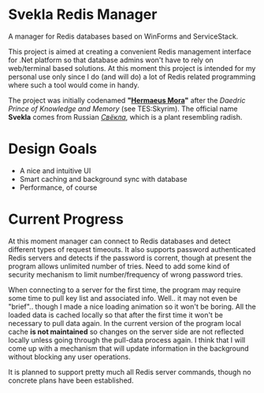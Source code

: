 Svekla Redis Manager
====================

A manager for Redis databases based on WinForms and ServiceStack.

This project is aimed at creating a convenient Redis management interface for .Net platform so that database admins won't have to rely on web/terminal based solutions. At this moment this project is intended for my personal use only since I do (and will do) a lot of Redis related programming where such a tool would come in handy.

The project was initially codenamed **"[Hermaeus Mora](http://elderscrolls.wikia.com/wiki/Hermaeus_Mora)"** after the *Daedric Prince of Knowledge and Memory* (see TES:Skyrim). The official name **Svekla** comes from Russian *[Свёкла](http://ru.wikipedia.org/wiki/%D0%A1%D0%B2%D1%91%D0%BA%D0%BB%D0%B0)*, which is a plant resembling radish.

# Design Goals #

- A nice and intuitive UI
- Smart caching and background sync with database
- Performance, of course

# Current Progress #

At this moment manager can connect to Redis databases and detect different types of request timeouts. It also supports password authenticated Redis servers and detects if the password is corrent, though at present the program allows unlimited number of tries. Need to add some kind of security mechanism to limit number/frequency of wrong password tries.

When connecting to a server for the first time, the program may require some time to pull key list and associated info. Well.. it may not even be "brief".. though I made a nice loading animation so it won't be boring. All the loaded data is cached locally so that after the first time it won't be necessary to pull data again. In the current version of the program local cache **is not maintained** so changes on the server side are not reflected locally unless going through the pull-data process again. I think that I will come up with a mechanism that will update information in the background without blocking any user operations.

It is planned to support pretty much all Redis server commands, though no concrete plans have been established.
